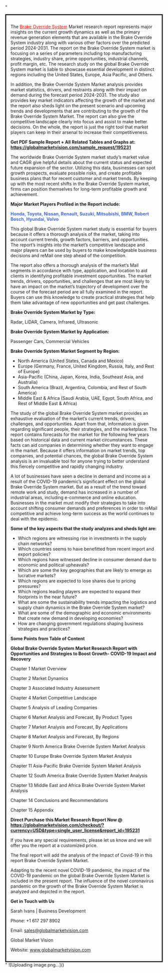 "<div style='border: 3px solid black; padding: 1em;'>

The <a style='color: #ff0000;' href='https://globalmarketvision.com/reports/global-brake-override-system-market/195231'>Brake Override System</a> Market research report represents major insights on the current growth dynamics as well as the primary revenue generation elements that are available in the Brake Override System industry along with various other factors over the predicted period 2024-2031. The report on the Brake Override System market is focusing on a series of parameters including top manufacturing strategies, industry share, prime opportunities, industrial channels, profit margin, etc. The research study on the global Brake Override System market is liable to showcase essential development in distinct regions including the United States, Europe, Asia Pacific, and Others.

In addition, the Brake Override System Market analysis provides market statistics, drivers, and restraints along with their impact on demand during the forecast period 2024-2031. The study also provides key market indicators affecting the growth of the market and the report also sheds light on the present scenario and upcoming trends and developments that are contributing to the growth of the Brake Override System Market. The report can also give the competitive landscape clearly into focus and assist to make better decisions. On the whole, the report is just the right tool that market players can keep in their arsenal to increase their competitiveness.

<strong>Get PDF Sample Report + All Related Tables and Graphs at</strong><strong>:</strong><strong> <a style='color: #ff0000;' href='https://globalmarketvision.com/sample_request/195231?utm_source=linkedinPulse&utm_medium=Dhiraj&utm_campaign=Dhiraj'><strong>https://globalmarketvision.com/sample_request/195231</strong></a></strong>

The worldwide Brake Override System market study’s market value and CAGR give helpful details about the current status and expected future expansion of the sector. Utilizing this data, businesses can spot growth prospects, evaluate possible risks, and create profitable business plans that for recent customer and market trends. By keeping up with the most recent shifts in the Brake Override System market, firms can position themselves for long-term profitable growth and achievement.

<strong>Major Market Players Profiled in the Report include:</strong>

<strong style='color: #4169e1;'>Honda, Toyota, Nissan, Renault, Suzuki, Mitsubishi, BMW, Robert Bosch, Hyundai, Volvo</strong>

This global Brake Override System market study is essential for buyers because it offers a thorough analysis of the market, taking into account current trends, growth factors, barriers, and opportunities. The report’s insights into the market’s competitive landscape and major players can be used by buyers to make knowledgeable business decisions and reMail one step ahead of the competition.

The report also offers a thorough analysis of the market’s Mail segments in accordance with type, application, and location to aid clients in identifying profitable investment opportunities. The market trends, drivers, opportunities, and challenges that are most likely to have an impact on the market’s trajectory of development over the course of the forecast period are all fully examined in the report. Buyers can use this knowledge to create practical strategies that help them take advantage of new opportunities and get past challenges.

<strong>Brake Override System Market by Type</strong><strong>:</strong>

Radar, LiDAR, Camera, Infrared, Ultrasonic

<strong>Brake Override System Market by</strong><strong> Application:</strong>

Passenger Cars, Commercial Vehicles

<strong>Brake Override System Market Segment by Region:</strong>
<ul>
  <li>North America (United States, Canada and Mexico)</li>
  <li>Europe (Germany, France, United Kingdom, Russia, Italy, and Rest of Europe)</li>
  <li>Asia-Pacific (China, Japan, Korea, India, Southeast Asia, and Australia)</li>
  <li>South America (Brazil, Argentina, Colombia, and Rest of South America)</li>
  <li>Middle East &amp; Africa (Saudi Arabia, UAE, Egypt, South Africa, and Rest of Middle East &amp; Africa)</li>
</ul>
The study of the global Brake Override System market provides an exhaustive evaluation of the market’s current trends, drivers, challenges, and opportunities. Apart from that, information is given regarding significant people, their strategies, and the marketplace. The report contains forecasts for the market for the following few years based on historical data and current market circumstances. These facts can aid companies in determining whether they want to engage in the market. Because it offers information on market trends, top companies, and potential chances, the global Brake Override System analysis is an invaluable tool for anyone trying to better understand this fiercely competitive and rapidly changing industry.

A lot of businesses have seen a decline in demand and income as a result of the COVID-19 pandemic’s significant effect on the global Brake Override System market. But as a result of the trend toward remote work and study, demand has increased in a number of industrial areas, including e-commerce and online education. Businesses in the market must modify their strategies to take into account shifting consumer demands and preferences in order to reMail competitive and achieve long-term success as the world continues to deal with the epidemic.

<strong>Some of the key aspects that the study analyzes and sheds light are:</strong>
<ul>
  <li>Which regions are witnessing rise in investments in the supply chain networks?</li>
  <li>Which countries seems to have benefitted from recent import and export policies?</li>
  <li>Which regions have witnessed decline in consumer demand due to economic and political upheavals?</li>
  <li>Which are some the key geographies that are likely to emerge as lucrative markets?</li>
  <li>Which regions are expected to lose shares due to pricing pressures?</li>
  <li>Which regions leading players are expected to expand their footprints in the near future?</li>
  <li>What are some the sustainability trends impacting the logistics and supply chain dynamics in the Brake Override System market?</li>
  <li>What are some of the demographic and economic environments that create new demand in developing economies?</li>
  <li>How are changing government regulations shaping business strategies and practices?</li>
</ul>
<strong>Some Points from Table of Content</strong>

<strong>Global Brake Override System Market Research Report with Opportunities and Strategies to Boost Growth- COVID-19 Impact and Recovery</strong>

Chapter 1 Market Overview

Chapter 2 Market Dynamics

Chapter 3 Associated Industry Assessment

Chapter 4 Market Competitive Landscape

Chapter 5 Analysis of Leading Companies

Chapter 6 Market Analysis and Forecast, By Product Types

Chapter 7 Market Analysis and Forecast, By Applications

Chapter 8 Market Analysis and Forecast, By Regions

Chapter 9 North America Brake Override System Market Analysis

Chapter 10 Europe Brake Override System Market Analysis

Chapter 11 Asia-Pacific Brake Override System Market Analysis

Chapter 12 South America Brake Override System Market Analysis

Chapter 13 Middle East and Africa Brake Override System Market Analysis

Chapter 14 Conclusions and Recommendations

Chapter 15 Appendix

<strong>Direct Purchase this Market Research Report Now @ <a style='color: #ff0000;' href='https://globalmarketvision.com/checkout/?currency=USD&type=single_user_license&report_id=195231?utm_source=linkedinPulse&utm_medium=Dhiraj&utm_campaign=Dhiraj'><strong>https://globalmarketvision.com/checkout/?currency=USD&type=single_user_license&report_id=195231</strong></a></strong>

If you have any special requirements, please let us know and we will offer you the report at a customized price.

The final report will add the analysis of the Impact of Covid-19 in this report Brake Override System Market.

Adapting to the recent novel COVID-19 pandemic, the impact of the COVID-19 pandemic on the global Brake Override System Market is included in the present report. The influence of the novel coronavirus pandemic on the growth of the Brake Override System Market is analyzed and depicted in the report.

<strong>Get in Touch with Us </strong>

Sarah Ivans | Business Development

Phone: +1 617 297 8902

Email: <a href='mailto:sales@globalmarketvision.com'>sales@globalmarketvision.com</a>

Global Market Vision

Website: <a href='http://www.globalmarketvision.com/'>www.globalmarketvision.com</a>

</div>"
![Uploading image.png…]()
